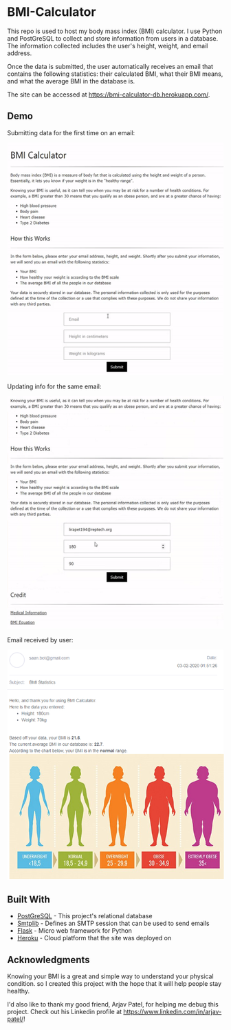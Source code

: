 # BMI-Calculator
This repo is used to host my body mass index (BMI) calculator. I use Python and PostGreSQL to collect and store information from users in a database. The information collected includes the user's height, weight, and email address. 

Once the data is submitted, the user automatically receives an email that contains the following statistics: their calculated BMI, what their BMI means, and what the average BMI in the database is.

The site can be accessed at https://bmi-calculator-db.herokuapp.com/.

## Demo
Submitting data for the first time on an email:

![Data submit](demo/bmi1.gif)

Updating info for the same email:

![Update](demo/bmi2.gif)

Email received by user:

![Email](demo/bmi3.PNG)

## Built With
* [PostGreSQL](https://www.postgresql.org/) - This project's relational database
* [Smtplib](https://docs.python.org/3/library/smtplib.html) - Defines an SMTP session that can be used to send emails
* [Flask](http://flask.palletsprojects.com/en/1.1.x/) - Micro web framework for Python
* [Heroku](https://dashboard.heroku.com/auth/heroku/callback?code=b335d296-669a-4f76-a9fa-5132c97d42c7) - Cloud platform that the site was deployed on

## Acknowledgments
Knowing your BMI is a great and simple way to understand your physical condition. so I created this project with the hope that it will help people stay healthy.

I'd also like to thank my good friend, Arjav Patel, for helping me debug this project. Check out his Linkedin profile at https://www.linkedin.com/in/arjav-patel/!
